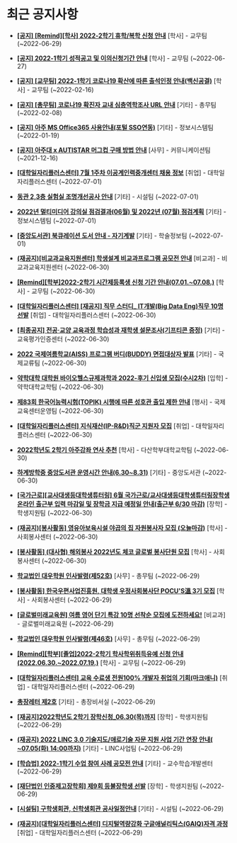# 최근 공지사항

* **[[공지] [Remind][학사] 2022-2학기 휴학/복학 신청 안내](http://ajou.ac.kr/kr/ajou/notice.do?mode=view&amp;articleNo=201230&amp;article.offset=0&amp;articleLimit=30)**
 [학사] - 교무팀 (~2022-06-29)

* **[[공지] 2022-1학기 성적공고 및 이의신청기간 안내](http://ajou.ac.kr/kr/ajou/notice.do?mode=view&amp;articleNo=200879&amp;article.offset=0&amp;articleLimit=30)**
 [학사] - 교무팀 (~2022-06-27)

* **[[공지] [교무팀] 2022-1학기 코로나19 확산에 따른 출석인정 안내(백신공결)](http://ajou.ac.kr/kr/ajou/notice.do?mode=view&amp;articleNo=180913&amp;article.offset=0&amp;articleLimit=30)**
 [학사] - 교무팀 (~2022-02-16)

* **[[공지] [총무팀] 코로나19 확진자 교내 심층역학조사 URL 안내](http://ajou.ac.kr/kr/ajou/notice.do?mode=view&amp;articleNo=180493&amp;article.offset=0&amp;articleLimit=30)**
 [기타] - 총무팀 (~2022-02-08)

* **[[공지] 아주 MS Office365 사용안내(포털 SSO연동)](http://ajou.ac.kr/kr/ajou/notice.do?mode=view&amp;articleNo=179802&amp;article.offset=0&amp;articleLimit=30)**
 [기타] - 정보시스템팀 (~2022-01-19)

* **[[공지] 아주대 x AUTISTAR 머그컵 구매 방법 안내](http://ajou.ac.kr/kr/ajou/notice.do?mode=view&amp;articleNo=147976&amp;article.offset=0&amp;articleLimit=30)**
 [사무] - 커뮤니케이션팀 (~2021-12-16)

* **[[대학일자리플러스센터] 7월 1주차 이공계인력중개센터 채용 정보](http://ajou.ac.kr/kr/ajou/notice.do?mode=view&amp;articleNo=201442&amp;article.offset=0&amp;articleLimit=30)**
 [취업] - 대학일자리플러스센터 (~2022-07-01)

* **[동관 2,3층 실험실 조명개선공사 안내](http://ajou.ac.kr/kr/ajou/notice.do?mode=view&amp;articleNo=201441&amp;article.offset=0&amp;articleLimit=30)**
 [기타] - 시설팀 (~2022-07-01)

* **[2022년 멀티미디어 강의실 점검결과(06월) 및 2022년 (07월) 점검계획](http://ajou.ac.kr/kr/ajou/notice.do?mode=view&amp;articleNo=201429&amp;article.offset=0&amp;articleLimit=30)**
 [기타] - 정보시스템팀 (~2022-07-01)

* **[[중앙도서관] 북큐레이션 도서 안내 - 자기계발](http://ajou.ac.kr/kr/ajou/notice.do?mode=view&amp;articleNo=201427&amp;article.offset=0&amp;articleLimit=30)**
 [기타] - 학술정보팀 (~2022-07-01)

* **[(재공지)[비교과교육지원센터] 학생설계 비교과프로그램 공모전 안내](http://ajou.ac.kr/kr/ajou/notice.do?mode=view&amp;articleNo=201416&amp;article.offset=0&amp;articleLimit=30)**
 [비교과] - 비교과교육지원센터 (~2022-06-30)

* **[[Remind][학부]2022-2학기 시간제등록생 신청 기간 안내(07.01.~07.08.)](http://ajou.ac.kr/kr/ajou/notice.do?mode=view&amp;articleNo=201414&amp;article.offset=0&amp;articleLimit=30)**
 [학사] - 교무팀 (~2022-06-30)

* **[[대학일자리플러스센터] [재공지] 직무 스터디_ IT개발(Big Data Eng)직무 10명 선발](http://ajou.ac.kr/kr/ajou/notice.do?mode=view&amp;articleNo=201411&amp;article.offset=0&amp;articleLimit=30)**
 [취업] - 대학일자리플러스센터 (~2022-06-30)

* **[[최종공지] 전공·교양 교육과정 학습성과 재학생 설문조사(기프티콘 증정)](http://ajou.ac.kr/kr/ajou/notice.do?mode=view&amp;articleNo=201405&amp;article.offset=0&amp;articleLimit=30)**
 [기타] - 교육평가인증센터 (~2022-06-30)

* **[2022 국제여름학교(AISS) 프로그램 버디(BUDDY) 면접대상자 발표](http://ajou.ac.kr/kr/ajou/notice.do?mode=view&amp;articleNo=201383&amp;article.offset=0&amp;articleLimit=30)**
 [기타] - 국제교류팀 (~2022-06-30)

* **[약학대학 대학원 바이오헬스규제과학과 2022-후기 신입생 모집(수시2차)](http://ajou.ac.kr/kr/ajou/notice.do?mode=view&amp;articleNo=201367&amp;article.offset=0&amp;articleLimit=30)**
 [입학] - 약학대학교학팀 (~2022-06-30)

* **[제83회 한국어능력시험(TOPIK) 시행에 따른 성호관 출입 제한 안내](http://ajou.ac.kr/kr/ajou/notice.do?mode=view&amp;articleNo=201352&amp;article.offset=0&amp;articleLimit=30)**
 [행사] - 국제교육센터운영팀 (~2022-06-30)

* **[[대학일자리플러스센터] 지식재산(IP-R&amp;D)직군 지원자 모집](http://ajou.ac.kr/kr/ajou/notice.do?mode=view&amp;articleNo=201343&amp;article.offset=0&amp;articleLimit=30)**
 [취업] - 대학일자리플러스센터 (~2022-06-30)

* **[2022학년도 2학기 아주강좌 연사 추천](http://ajou.ac.kr/kr/ajou/notice.do?mode=view&amp;articleNo=201286&amp;article.offset=0&amp;articleLimit=30)**
 [학사] - 다산학부대학교학팀 (~2022-06-30)

* **[하계방학중 중앙도서관 운영시간 안내(6.30~8.31)](http://ajou.ac.kr/kr/ajou/notice.do?mode=view&amp;articleNo=201249&amp;article.offset=0&amp;articleLimit=30)**
 [기타] - 중앙도서관 (~2022-06-30)

* **[[국가근로][교사대생등대학생튜터링] 6월 국가근로/교사대생등대학생튜터링장학생 온라인 출근부 입력 마감일 및 장학금 지급 예정일 안내(출근부 6/30 마감)](http://ajou.ac.kr/kr/ajou/notice.do?mode=view&amp;articleNo=201247&amp;article.offset=0&amp;articleLimit=30)**
 [장학] - 학생지원팀 (~2022-06-30)

* **[(재공지)[봉사활동] 영유아보육시설 야곱의 집 자원봉사자 모집 (오늘마감)](http://ajou.ac.kr/kr/ajou/notice.do?mode=view&amp;articleNo=201245&amp;article.offset=0&amp;articleLimit=30)**
 [학사] - 사회봉사센터 (~2022-06-30)

* **[[봉사활동] (대사협) 해외봉사 2022년도 체코 글로벌 봉사단원 모집](http://ajou.ac.kr/kr/ajou/notice.do?mode=view&amp;articleNo=201241&amp;article.offset=0&amp;articleLimit=30)**
 [학사] - 사회봉사센터 (~2022-06-30)

* **[학교법인 대우학원 인사발령(제52호)](http://ajou.ac.kr/kr/ajou/notice.do?mode=view&amp;articleNo=201235&amp;article.offset=0&amp;articleLimit=30)**
 [사무] - 총무팀 (~2022-06-29)

* **[[봉사활동] 한국우편사업진흥원, 대학생 우정사회봉사단 POCU&#x27;S溫 3기 모집](http://ajou.ac.kr/kr/ajou/notice.do?mode=view&amp;articleNo=201233&amp;article.offset=0&amp;articleLimit=30)**
 [학사] - 사회봉사센터 (~2022-06-29)

* **[[글로벌미래교육원] 여름 영어 단기 특강 10명 선착순 모집에 도전하세요!](http://ajou.ac.kr/kr/ajou/notice.do?mode=view&amp;articleNo=201232&amp;article.offset=0&amp;articleLimit=30)**
 [비교과] - 글로벌미래교육원 (~2022-06-29)

* **[학교법인 대우학원 인사발령(제46호)](http://ajou.ac.kr/kr/ajou/notice.do?mode=view&amp;articleNo=201231&amp;article.offset=0&amp;articleLimit=30)**
 [사무] - 총무팀 (~2022-06-29)

* **[[Remind][학부][졸업]2022-2학기 학사학위취득유예 신청 안내(2022.06.30.~2022.07.19.)](http://ajou.ac.kr/kr/ajou/notice.do?mode=view&amp;articleNo=201229&amp;article.offset=0&amp;articleLimit=30)**
 [학사] - 교무팀 (~2022-06-29)

* **[[대학일자리플러스센터] 교육 수료생 전원100% 개발자 취업의 기회(마크애니)](http://ajou.ac.kr/kr/ajou/notice.do?mode=view&amp;articleNo=201228&amp;article.offset=0&amp;articleLimit=30)**
 [취업] - 대학일자리플러스센터 (~2022-06-29)

* **[총장레터 제2호](http://ajou.ac.kr/kr/ajou/notice.do?mode=view&amp;articleNo=201209&amp;article.offset=0&amp;articleLimit=30)**
 [기타] - 총장비서실 (~2022-06-29)

* **[[재공지]2022학년도 2학기 장학신청_06.30(목)까지](http://ajou.ac.kr/kr/ajou/notice.do?mode=view&amp;articleNo=201207&amp;article.offset=0&amp;articleLimit=30)**
 [장학] - 학생지원팀 (~2022-06-29)

* **[(재공지) 2022 LINC 3.0 기술지도/애로기술 자문 지원 사업 기간 연장 안내( ~07.05(화) 14:00까지)](http://ajou.ac.kr/kr/ajou/notice.do?mode=view&amp;articleNo=201190&amp;article.offset=0&amp;articleLimit=30)**
 [기타] - LINC사업팀 (~2022-06-29)

* **[[학습법] 2022-1학기 수업 참여 사례 공모전 안내](http://ajou.ac.kr/kr/ajou/notice.do?mode=view&amp;articleNo=201174&amp;article.offset=0&amp;articleLimit=30)**
 [기타] - 교수학습개발센터 (~2022-06-29)

* **[[재단법인 인중제고장학회] 제9회 등불장학생 선발](http://ajou.ac.kr/kr/ajou/notice.do?mode=view&amp;articleNo=201173&amp;article.offset=0&amp;articleLimit=30)**
 [장학] - 학생지원팀 (~2022-06-29)

* **[[시설팀] 구학생회관, 신학생회관 공사일정안내](http://ajou.ac.kr/kr/ajou/notice.do?mode=view&amp;articleNo=201152&amp;article.offset=0&amp;articleLimit=30)**
 [기타] - 시설팀 (~2022-06-29)

* **[(재공지)[대학일자리플러스센터] 디지털역량강화 구글애널리틱스(GAIQ)자격 과정](http://ajou.ac.kr/kr/ajou/notice.do?mode=view&amp;articleNo=201123&amp;article.offset=0&amp;articleLimit=30)**
 [취업] - 대학일자리플러스센터 (~2022-06-29)
